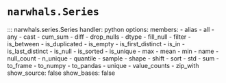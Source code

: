 # `narwhals.Series`

::: narwhals.series.Series
    handler: python
    options:
      members:
        - alias
        - all
        - any
        - cast
        - cum_sum
        - diff
        - drop_nulls
        - dtype
        - fill_null
        - filter
        - is_between
        - is_duplicated
        - is_empty
        - is_first_distinct
        - is_in
        - is_last_distinct
        - is_null
        - is_sorted
        - is_unique
        - max
        - mean
        - min
        - name
        - null_count
        - n_unique
        - quantile
        - sample
        - shape
        - shift
        - sort
        - std
        - sum
        - to_frame
        - to_numpy
        - to_pandas
        - unique
        - value_counts
        - zip_with
      show_source: false
      show_bases: false
